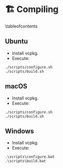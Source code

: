 # 🏗 Compiling

\tableofcontents

## Ubuntu

- Install vcpkg.
- Execute:
```
./scripts/configure.sh
./scripts/build.sh
```

## macOS

- Install vcpkg.
- Execute:
```
./scripts/configure.sh
./scripts/build.sh
```

## Windows

- Install vcpkg.
- Execute:
```
.\scripts\configure.bat
.\scripts\build.bat
```
